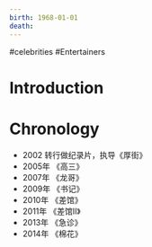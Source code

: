 ```yaml
---
birth: 1968-01-01
death: 
---
```

#celebrities #Entertainers 
# Introduction 
# Chronology
- 2002 转行做纪录片，执导《厚街》
- 2005年 《高三》
- 2007年 《龙哥》
- 2009年 《书记》
- 2010年 《差馆》
- 2011年 《差馆II》
- 2013年 《急诊》
- 2014年 《棉花》
